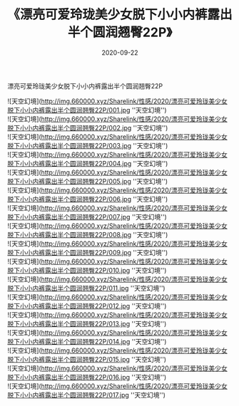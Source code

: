 ﻿---
layout: post
title:  《漂亮可爱玲珑美少女脱下小小内裤露出半个圆润翘臀22P》
date:   2020-09-22
img: http://img.660000.xyz/Sharelink/性感/2020/漂亮可爱玲珑美少女脱下小小内裤露出半个圆润翘臀22P/000.jpg
categories: [美女, 性感, 泳衣]
---

漂亮可爱玲珑美少女脱下小小内裤露出半个圆润翘臀22P



![天空幻境](http://img.660000.xyz/Sharelink/性感/2020/漂亮可爱玲珑美少女脱下小小内裤露出半个圆润翘臀22P/001.jpg ''天空幻境'') <br>
![天空幻境](http://img.660000.xyz/Sharelink/性感/2020/漂亮可爱玲珑美少女脱下小小内裤露出半个圆润翘臀22P/002.jpg ''天空幻境'') <br>
![天空幻境](http://img.660000.xyz/Sharelink/性感/2020/漂亮可爱玲珑美少女脱下小小内裤露出半个圆润翘臀22P/003.jpg ''天空幻境'') <br>
![天空幻境](http://img.660000.xyz/Sharelink/性感/2020/漂亮可爱玲珑美少女脱下小小内裤露出半个圆润翘臀22P/004.jpg ''天空幻境'') <br>
![天空幻境](http://img.660000.xyz/Sharelink/性感/2020/漂亮可爱玲珑美少女脱下小小内裤露出半个圆润翘臀22P/005.jpg ''天空幻境'') <br>
![天空幻境](http://img.660000.xyz/Sharelink/性感/2020/漂亮可爱玲珑美少女脱下小小内裤露出半个圆润翘臀22P/006.jpg ''天空幻境'') <br>
![天空幻境](http://img.660000.xyz/Sharelink/性感/2020/漂亮可爱玲珑美少女脱下小小内裤露出半个圆润翘臀22P/007.jpg ''天空幻境'') <br>
![天空幻境](http://img.660000.xyz/Sharelink/性感/2020/漂亮可爱玲珑美少女脱下小小内裤露出半个圆润翘臀22P/008.jpg ''天空幻境'') <br>
![天空幻境](http://img.660000.xyz/Sharelink/性感/2020/漂亮可爱玲珑美少女脱下小小内裤露出半个圆润翘臀22P/009.jpg ''天空幻境'') <br>
![天空幻境](http://img.660000.xyz/Sharelink/性感/2020/漂亮可爱玲珑美少女脱下小小内裤露出半个圆润翘臀22P/010.jpg ''天空幻境'') <br>
![天空幻境](http://img.660000.xyz/Sharelink/性感/2020/漂亮可爱玲珑美少女脱下小小内裤露出半个圆润翘臀22P/011.jpg ''天空幻境'') <br>
![天空幻境](http://img.660000.xyz/Sharelink/性感/2020/漂亮可爱玲珑美少女脱下小小内裤露出半个圆润翘臀22P/012.jpg ''天空幻境'') <br>
![天空幻境](http://img.660000.xyz/Sharelink/性感/2020/漂亮可爱玲珑美少女脱下小小内裤露出半个圆润翘臀22P/013.jpg ''天空幻境'') <br>
![天空幻境](http://img.660000.xyz/Sharelink/性感/2020/漂亮可爱玲珑美少女脱下小小内裤露出半个圆润翘臀22P/014.jpg ''天空幻境'') <br>
![天空幻境](http://img.660000.xyz/Sharelink/性感/2020/漂亮可爱玲珑美少女脱下小小内裤露出半个圆润翘臀22P/015.jpg ''天空幻境'') <br>
![天空幻境](http://img.660000.xyz/Sharelink/性感/2020/漂亮可爱玲珑美少女脱下小小内裤露出半个圆润翘臀22P/016.jpg ''天空幻境'') <br>
![天空幻境](http://img.660000.xyz/Sharelink/性感/2020/漂亮可爱玲珑美少女脱下小小内裤露出半个圆润翘臀22P/017.jpg ''天空幻境'') <br>